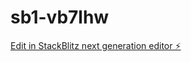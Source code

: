 # sb1-vb7lhw

[Edit in StackBlitz next generation editor ⚡️](https://stackblitz.com/~/github.com/sidsmwl/sb1-vb7lhw)